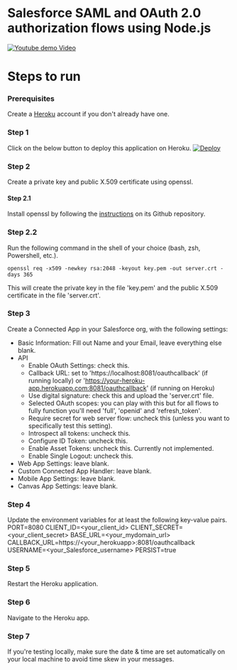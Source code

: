 # Salesforce SAML and OAuth 2.0 authorization flows using Node.js

[![Youtube demo Video](https://img.youtube.com/vi/Iez9xdKbeuk/0.jpg)](https://www.youtube.com/watch?v=Iez9xdKbeuk)

# Steps to run

### Prerequisites

Create a [Heroku](https://heroku.com) account if you don't already have one.

### Step 1

Click on the below button to deploy this application on Heroku.
[![Deploy](https://www.herokucdn.com/deploy/button.svg)](https://heroku.com/deploy)

### Step 2

Create a private key and public X.509 certificate using openssl.

#### Step 2.1

Install openssl by following the [instructions](https://github.com/openssl/openssl#build-and-install) on its Github repository.

### Step 2.2

Run the following command in the shell of your choice (bash, zsh, Powershell, etc.).

`openssl req -x509 -newkey rsa:2048 -keyout key.pem -out server.crt -days 365`

This will create the private key in the file 'key.pem' and the public X.509 certificate in the file 'server.crt'.

### Step 3

Create a Connected App in your Salesforce org, with the following settings:

-   Basic Information: Fill out Name and your Email, leave everything else blank.
-   API
    -   Enable OAuth Settings: check this.
    -   Callback URL: set to 'https://localhost:8081/oauthcallback' (if running locally) or 'https://your-heroku-app.herokuapp.com:8081/oauthcallback' (if running on Heroku)
    -   Use digital signature: check this and upload the 'server.crt' file.
    -   Selected OAuth scopes: you can play with this but for all flows to fully function you'll need 'full', 'openid' and 'refresh_token'.
    -   Require secret for web server flow: uncheck this (unless you want to specifically test this setting).
    -   Introspect all tokens: uncheck this.
    -   Configure ID Token: uncheck this.
    -   Enable Asset Tokens: uncheck this. Currently not implemented.
    -   Enable Single Logout: uncheck this.
-   Web App Settings: leave blank.
-   Custom Connected App Handler: leave blank.
-   Mobile App Settings: leave blank.
-   Canvas App Settings: leave blank.

### Step 4

Update the environment variables for at least the following key-value pairs.
PORT=8080
CLIENT_ID=<your_client_id>
CLIENT_SECRET=<your_client_secret>
BASE_URL=<your_mydomain_url>
CALLBACK_URL=https://<your_herokuapp>:8081/oauthcallback
USERNAME=<your_Salesforce_username>
PERSIST=true

### Step 5

Restart the Heroku application.

### Step 6

Navigate to the Heroku app.

### Step 7

If you're testing locally, make sure the date & time are set automatically on your local machine to avoid time skew in your messages.

```

```
